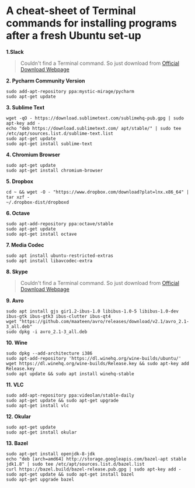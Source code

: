# A cheat-sheet of Terminal commands for installing programs after a fresh Ubuntu set-up 

**1.Slack**		

> Couldn't find a Terminal command. So just download from [Official Download Webpage](https://slack.com/downloads/linux)
		
**2. Pycharm Community Version**		

```
sudo add-apt-repository ppa:mystic-mirage/pycharm
sudo apt-get update
```		
		
**3. Sublime Text**	
```
wget -qO - https://download.sublimetext.com/sublimehq-pub.gpg | sudo apt-key add -
echo "deb https://download.sublimetext.com/ apt/stable/" | sudo tee /etc/apt/sources.list.d/sublime-text.list
sudo apt-get update
sudo apt-get install sublime-text
```		
**4. Chromium Browser**		
```
sudo apt-get update
sudo apt-get install chromium-browser
```		
**5. Dropbox**		
```
cd ~ && wget -O - "https://www.dropbox.com/download?plat=lnx.x86_64" | tar xzf -
~/.dropbox-dist/dropboxd
```		
		
**6. Octave**	
```
sudo apt-add-repository ppa:octave/stable
sudo apt-get update
sudo apt-get install octave
```		
**7. Media Codec**		
```
sudo apt install ubuntu-restricted-extras
sudo apt install libavcodec-extra
```		
**8. Skype**	

> Couldn't find a Terminal command. So just download from [Official Download Webpage](https://www.skype.com/en/download-skype/skype-for-computer/)
		
**9. Avro**	
```
sudo apt install gjs gir1.2-ibus-1.0 libibus-1.0-5 libibus-1.0-dev ibus-gtk ibus-gtk3 ibus-clutter ibus-qt4
wget "https://github.com/maateen/avro/releases/download/v2.1/avro_2.1-3_all.deb"
sudo dpkg -i avro_2.1-3_all.deb
```		
**10. Wine**
```
sudo dpkg --add-architecture i386
sudo apt-add-repository 'https://dl.winehq.org/wine-builds/ubuntu/'
wget https://dl.winehq.org/wine-builds/Release.key && sudo apt-key add Release.key
sudo apt update && sudo apt install winehq-stable
```		
**11. VLC**		
```
sudo add-apt-repository ppa:videolan/stable-daily
sudo apt-get update && sudo apt-get upgrade
sudo apt-get install vlc
```		
**12. Okular**	
```
sudo apt-get update
sudo apt-get install okular
```
**13. Bazel**
```
sudo apt-get install openjdk-8-jdk
echo "deb [arch=amd64] http://storage.googleapis.com/bazel-apt stable jdk1.8" | sudo tee /etc/apt/sources.list.d/bazel.list
curl https://bazel.build/bazel-release.pub.gpg | sudo apt-key add -
sudo apt-get update && sudo apt-get install bazel
sudo apt-get upgrade bazel
```
